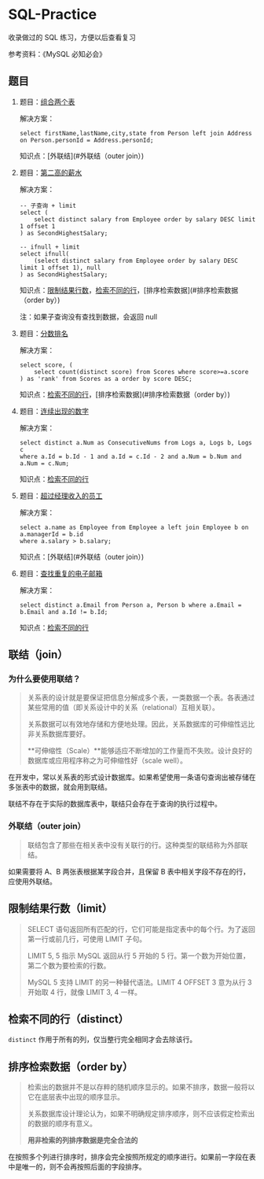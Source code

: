 # SQL-Practice

收录做过的 SQL 练习，方便以后查看复习

参考资料：《MySQL 必知必会》



## 题目

1. 题目：[组合两个表](https://leetcode-cn.com/problems/combine-two-tables/)

   解决方案：

   ```mysql
   select firstName,lastName,city,state from Person left join Address on Person.personId = Address.personId;
   ```

   知识点：[外联结](#外联结（outer join）)

   

2. 题目：[第二高的薪水](https://leetcode-cn.com/problems/second-highest-salary/)

   解决方案：

   ```mysql
   -- 子查询 + limit
   select (
       select distinct salary from Employee order by salary DESC limit 1 offset 1
   ) as SecondHighestSalary;
   
   -- ifnull + limit
   select ifnull(
       (select distinct salary from Employee order by salary DESC limit 1 offset 1), null
   ) as SecondHighestSalary;
   ```

   知识点：[限制结果行数](#限制结果行数（limit）)，[检索不同的行](#检索不同的行（distinct）)，[排序检索数据](#排序检索数据（order by）)

   注：如果子查询没有查找到数据，会返回 null

   

3. 题目：[分数排名](https://leetcode-cn.com/problems/rank-scores/)

   解决方案：

   ```mysql
   select score, (
       select count(distinct score) from Scores where score>=a.score
   ) as 'rank' from Scores as a order by score DESC;
   ```

   知识点：[检索不同的行](#检索不同的行（distinct）)，[排序检索数据](#排序检索数据（order by）)
   
   
   
4. 题目：[连续出现的数字](https://leetcode-cn.com/problems/consecutive-numbers/)

   解决方案：

   ```mysql
   select distinct a.Num as ConsecutiveNums from Logs a, Logs b, Logs c 
   where a.Id = b.Id - 1 and a.Id = c.Id - 2 and a.Num = b.Num and a.Num = c.Num;
   ```

   知识点：[检索不同的行](#检索不同的行（distinct）)

5. 题目：[超过经理收入的员工](https://leetcode-cn.com/problems/employees-earning-more-than-their-managers/)

   解决方案：

   ```mysql
   select a.name as Employee from Employee a left join Employee b on a.managerId = b.id 
   where a.salary > b.salary;
   ```

   知识点：[外联结](#外联结（outer join）)

6. 题目：[查找重复的电子邮箱](https://leetcode-cn.com/problems/duplicate-emails/)

   解决方案：

   ```mysql
   select distinct a.Email from Person a, Person b where a.Email = b.Email and a.Id != b.Id;
   ```

   知识点：[检索不同的行](#检索不同的行（distinct）)



## 联结（join）

### 为什么要使用联结？

> 关系表的设计就是要保证把信息分解成多个表，一类数据一个表。各表通过某些常用的值（即关系设计中的关系（relational）互相关联）。
>
> 关系数据可以有效地存储和方便地处理。因此，关系数据库的可伸缩性远比非关系数据库要好。
>
> **可伸缩性（Scale）**能够适应不断增加的工作量而不失败。设计良好的数据库或应用程序称之为可伸缩性好（scale well）。

在开发中，常以关系表的形式设计数据库。如果希望使用一条语句查询出被存储在多张表中的数据，就会用到联结。

联结不存在于实际的数据库表中，联结只会存在于查询的执行过程中。

### 外联结（outer join）

> 联结包含了那些在相关表中没有关联行的行。这种类型的联结称为外部联结。

如果需要将 A、B 两张表根据某字段合并，且保留 B 表中相关字段不存在的行，应使用外联结。



## 限制结果行数（limit）

> SELECT 语句返回所有匹配的行，它们可能是指定表中的每个行。为了返回第一行或前几行，可使用 LIMIT 子句。
>
> LIMIT 5, 5 指示 MySQL 返回从行 5 开始的 5 行。第一个数为开始位置，第二个数为要检索的行数。
>
> MySQL 5 支持 LIMIT 的另一种替代语法。LIMIT 4 OFFSET 3 意为从行 3 开始取 4 行，就像 LIMIT 3, 4 一样。



## 检索不同的行（distinct）

`distinct` 作用于所有的列，仅当整行完全相同才会去除该行。



## 排序检索数据（order by）

> 检索出的数据并不是以存粹的随机顺序显示的。如果不排序，数据一般将以它在底层表中出现的顺序显示。
>
> 关系数据库设计理论认为，如果不明确规定排序顺序，则不应该假定检索出的数据的顺序有意义。
>
> **用非检索的列排序数据是完全合法的**

在按照多个列进行排序时，排序会完全按照所规定的顺序进行。如果前一字段在表中是唯一的，则不会再按照后面的字段排序。